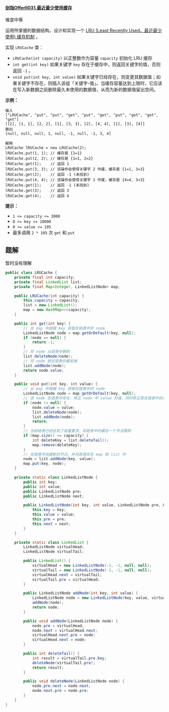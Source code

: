 #### [剑指OfferII031.最近最少使用缓存](https://leetcode-cn.com/problems/OrIXps/)

难度中等

运用所掌握的数据结构，设计和实现一个 [LRU (Least Recently Used，最近最少使用) 缓存机制](https://baike.baidu.com/item/LRU) 。

实现 `LRUCache` 类：

- `LRUCache(int capacity)` 以正整数作为容量 `capacity` 初始化 LRU 缓存
- `int get(int key)` 如果关键字 `key` 存在于缓存中，则返回关键字的值，否则返回 `-1` 。
- `void put(int key, int value)` 如果关键字已经存在，则变更其数据值；如果关键字不存在，则插入该组「关键字-值」。当缓存容量达到上限时，它应该在写入新数据之前删除最久未使用的数据值，从而为新的数据值留出空间。

 

**示例：**

```
输入
["LRUCache", "put", "put", "get", "put", "get", "put", "get", "get", "get"]
[[2], [1, 1], [2, 2], [1], [3, 3], [2], [4, 4], [1], [3], [4]]
输出
[null, null, null, 1, null, -1, null, -1, 3, 4]

解释
LRUCache lRUCache = new LRUCache(2);
lRUCache.put(1, 1); // 缓存是 {1=1}
lRUCache.put(2, 2); // 缓存是 {1=1, 2=2}
lRUCache.get(1);    // 返回 1
lRUCache.put(3, 3); // 该操作会使得关键字 2 作废，缓存是 {1=1, 3=3}
lRUCache.get(2);    // 返回 -1 (未找到)
lRUCache.put(4, 4); // 该操作会使得关键字 1 作废，缓存是 {4=4, 3=3}
lRUCache.get(1);    // 返回 -1 (未找到)
lRUCache.get(3);    // 返回 3
lRUCache.get(4);    // 返回 4
```

 

**提示：**

- `1 <= capacity <= 3000`
- `0 <= key <= 10000`
- `0 <= value <= 105`
- 最多调用 `2 * 105` 次 `get` 和 `put`

## 题解

暂时没有理解

```java
public class LRUCache {
    private final int capacity;
    private final LinkedList list;
    private final Map<Integer, LinkedListNode> map;

    public LRUCache(int capacity) {
        this.capacity = capacity;
        list = new LinkedList();
        map = new HashMap<>(capacity);
    }

    public int get(int key) {
        // 在 map 中根据 key 获取在链表中的 node
        LinkedListNode node = map.getOrDefault(key, null);
        if (node == null) {
            return -1;
        }
        // 将 node 从链表中删除
        list.deleteNode(node);
        // 将 node 放在链表的最前端
        list.addNode(node);
        return node.value;
    }

    public void put(int key, int value) {
        // 从 map 中根据 key 获取在链表中的 node
        LinkedListNode node = map.getOrDefault(key, null);
        // 该 node 在链表中存在，修正 node 中 value 的值，同时修正其在链表中的位置
        if (node != null) {
            node.value = value;
            list.deleteNode(node);
            list.addNode(node);
            return;
        }
        // 当前链表已经达到了容量要求，将链表中的最后一个节点删除
        if (map.size() == capacity) {
            int deleteKey = list.deleteTail();
            map.remove(deleteKey);
        }
        // 在链表中创建新的节点，并将其保存在 map 和 list 中
        node = list.addNode(key, value);
        map.put(key, node);
    }

    private static class LinkedListNode {
        public int key;
        public int value;
        public LinkedListNode pre;
        public LinkedListNode next;

        public LinkedListNode(int key, int value, LinkedListNode pre, LinkedListNode next) {
            this.key = key;
            this.value = value;
            this.pre = pre;
            this.next = next;
        }
    }

    private static class LinkedList {
        LinkedListNode virtualHead;
        LinkedListNode virtualTail;

        public LinkedList() {
            virtualHead = new LinkedListNode(-1, -1, null, null);
            virtualTail = new LinkedListNode(-1, -1, null, null);
            virtualHead.next = virtualTail;
            virtualTail.pre = virtualHead;
        }

        public LinkedListNode addNode(int key, int value) {
            LinkedListNode node = new LinkedListNode(key, value, virtualHead, virtualHead.next);
            addNode(node);
            return node;
        }

        public void addNode(LinkedListNode node) {
            node.pre = virtualHead;
            node.next = virtualHead.next;
            virtualHead.next.pre = node;
            virtualHead.next = node;
        }

        public int deleteTail() {
            int result = virtualTail.pre.key;
            deleteNode(virtualTail.pre);
            return result;
        }

        public void deleteNode(LinkedListNode node) {
            node.pre.next = node.next;
            node.next.pre = node.pre;
        }
    }
}
```


